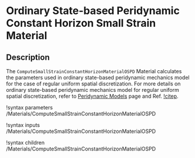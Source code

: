 # Ordinary State-based Peridynamic Constant Horizon Small Strain Material

## Description

The `ComputeSmallStrainConstantHorizonMaterialOSPD` Material calculates the parameters used in ordinary state-based peridynamic mechanics model for the case of regular uniform spatial discretization. For more details on ordinary state-based peridynamic mechanics model for regular uniform spatial discretization, refer to [Peridynamic Models](peridynamics/PeridynamicModels.md) page and Ref. [!citep](Madenci2014book).

!syntax parameters /Materials/ComputeSmallStrainConstantHorizonMaterialOSPD

!syntax inputs /Materials/ComputeSmallStrainConstantHorizonMaterialOSPD

!syntax children /Materials/ComputeSmallStrainConstantHorizonMaterialOSPD
